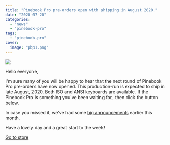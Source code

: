 ```yaml
---
title: "Pinebook Pro pre-orders open with shipping in August 2020."
date: "2020-07-20"
categories: 
  - "news"
  - "pinebook-pro"
tags: 
  - "pinebook-pro"
cover: 
  image: "pbp1.png"
---
```


![](/blog/images/pbp1.png)

Hello everyone,

I'm sure many of you will be happy to hear that the next round of Pinebook Pro pre-orders have now opened. This production-run is expected to ship in late August, 2020. Both ISO and ANSI keyboards are available. If the Pinebook Pro is something you've been waiting for,  then click the button below.

In case you missed it, we've had some [big announcements](https://www.pine64.org/2020/07/15/july-updatepmos-ce-pre-orders-and-new-pinephone-version/) earlier this month.

Have a lovely day and a great start to the week!

[Go to store](https://store.pine64.org/product-category/pinebook/)
